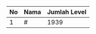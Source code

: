 | No | Nama            | Jumlah Level |
|----|-----------------|--------------|
| 1  | #    |    1939        |
